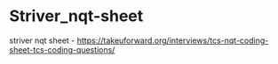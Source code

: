 # Striver_nqt-sheet
striver nqt sheet - https://takeuforward.org/interviews/tcs-nqt-coding-sheet-tcs-coding-questions/
